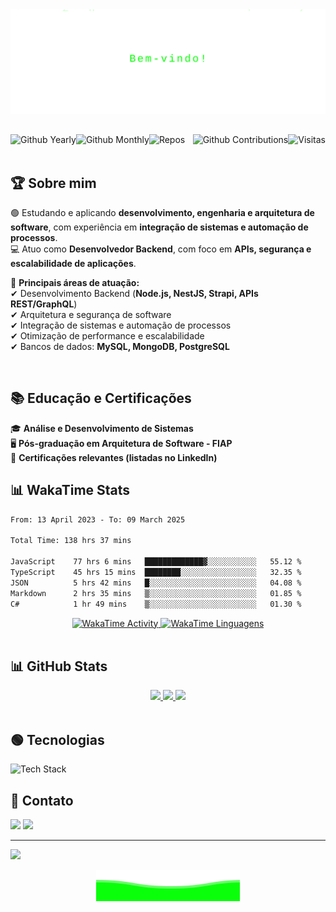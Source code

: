 <img src="./assets/svg/header.svg">

##

<img align="right" alt="Visitas" src="https://komarev.com/ghpvc/?username=MauricioGoulartt&label=Profile%20views&color=green&style=flat">
<img title="Github Yearly commits" alt="Github Yearly" align="left" src="https://badges.strrl.dev/years/MauricioGoulartt?style=flat&color=green&logo=github" />
<img title="Github Monthly commits" alt="Github Monthly" align="left" src="https://badges.strrl.dev/commits/monthly/MauricioGoulartt?style=flat&color=green" />
<img title="Github Contributions" alt="Github Contributions" align="right" src="https://badges.strrl.dev/contributions/all/MauricioGoulartt?color=green" />
<img title="Repos" alt="Repos" align="left" src="https://badges.strrl.dev/repos/MauricioGoulartt?style=flat&color=green" />

<br />
<br />

## 🏆 **Sobre mim**

🟢 Estudando e aplicando **desenvolvimento, engenharia e arquitetura de software**, com experiência em **integração de sistemas e automação de processos**.  
💻 Atuo como **Desenvolvedor Backend**, com foco em **APIs, segurança e escalabilidade de aplicações**.

📌 **Principais áreas de atuação:**  
✔ Desenvolvimento Backend (**Node.js, NestJS, Strapi, APIs REST/GraphQL**)  
✔ Arquitetura e segurança de software  
✔ Integração de sistemas e automação de processos  
✔ Otimização de performance e escalabilidade  
✔ Bancos de dados: **MySQL, MongoDB, PostgreSQL**

<br />

## 📚 **Educação e Certificações**

🎓 **Análise e Desenvolvimento de Sistemas**  
🖥️ **Pós-graduação em Arquitetura de Software - FIAP**  
📜 **Certificações relevantes (listadas no LinkedIn)**

## 📊 **WakaTime Stats**

<!--START_SECTION:waka-->

```txt
From: 13 April 2023 - To: 09 March 2025

Total Time: 138 hrs 37 mins

JavaScript    77 hrs 6 mins   █████████████▓░░░░░░░░░░░   55.12 %
TypeScript    45 hrs 15 mins  ████████░░░░░░░░░░░░░░░░░   32.35 %
JSON          5 hrs 42 mins   █░░░░░░░░░░░░░░░░░░░░░░░░   04.08 %
Markdown      2 hrs 35 mins   ▒░░░░░░░░░░░░░░░░░░░░░░░░   01.85 %
C#            1 hr 49 mins    ▒░░░░░░░░░░░░░░░░░░░░░░░░   01.30 %
```

<!--END_SECTION:waka-->

<div align="center">
  <a href="#">
        <img width="49.5%" src="https://wakatime.com/share/@c692ec5a-960c-464a-801e-8bcf7a77eb55/028c548e-4590-4c81-97be-63819ce7170e.svg?theme=dark&hide_border=true&background=000000&stroke=00FF00&ring=00FF00&fire=00FF00&currStreakLabel=00FF00" alt="WakaTime Activity" />
        <img width="49.5%" src="https://wakatime.com/share/@c692ec5a-960c-464a-801e-8bcf7a77eb55/311fa62f-e34e-4d71-a7c5-ac4a6343e3c8.svg?theme=dark&hide_border=true&background=000000&stroke=00FF00&ring=00FF00&fire=00FF00&currStreakLabel=00FF00" alt="WakaTime Linguagens" />
    </a>
</div>

<br />

## 📊 **GitHub Stats**

<div align="center">
  <a href="#">
    <img width="49.5%" src="https://github-readme-stats.vercel.app/api?username=MauricioGoulartt&show_icons=true&theme=dark&hide_border=true&bg_color=000000&title_color=00FF00&text_color=00FF00&icon_color=00FF00"/>
    <img width="49.5%" src="https://github-readme-streak-stats.herokuapp.com/?user=MauricioGoulartt&theme=dark&hide_border=true&background=000000&stroke=00FF00&ring=00FF00&fire=00FF00&currStreakLabel=00FF00"/>
    <img src="https://github-readme-activity-graph.vercel.app/graph?username=MauricioGoulartt&theme=react-dark&hide_border=true&bg_color=000000&color=00FF00&line=00FF00&title_color=00FF00"/>
  </a>
</div>

<br />

## 🟢 **Tecnologias**

<div>
  <img width="100%" src="https://skillicons.dev/icons?i=nodejs,nestjs,typescript,javascript,react,tailwind,azure,aws,docker,linux,graphql,postgres,mysql,mongo,expressjs,cs,dotnet,rabbitmq,postman&theme=dark" alt="Tech Stack" />
</div>

## 📩 **Contato**

<div>
  <a href="mailto:mauriciogoulart.1990@gmail.com"><img src="https://img.shields.io/badge/-Gmail-000000?style=for-the-badge&logo=gmail&logoColor=00FF00" target="_blank"></a>
  <a href="https://www.linkedin.com/in/mauriciogoulart/" target="_blank"><img src="https://img.shields.io/badge/-LinkedIn-000000?style=for-the-badge&logo=linkedin&logoColor=00FF00" target="_blank"></a>
</div>

---

<a href="#">
  <img src="https://readme-typing-svg.herokuapp.com?color=%22A3FF33&size=24&center=true&vCenter=true&lines=Bem-vindo+ao+meu+GitHub!;Volte+Sempre!" />
</a>

<p align="center">
  <img href="#" src="./assets/svg/footer.svg" />
</p>
